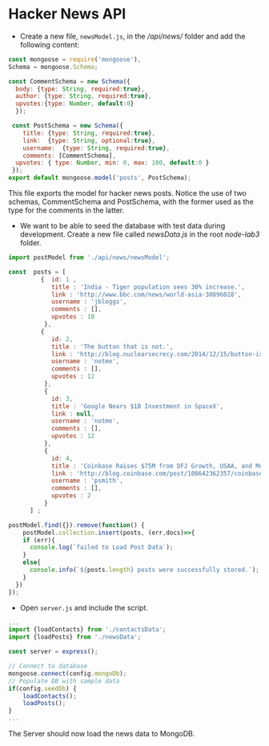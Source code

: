 # Hacker News API

+ Create a new file, ``newsModel.js``, in the */api/news/* folder and add the following content:

```javascript
const mongoose = require('mongoose'),
Schema = mongoose.Schema;

const CommentSchema = new Schema({
  body: {type: String, required:true},
  author: {type: String, required:true},
  upvotes:{type: Number, default:0}
  });

 const PostSchema = new Schema({
 	title: {type: String, required:true},
 	link:  {type: String, optional:true},
 	username:  {type: String, required:true},
 	comments: [CommentSchema],
  upvotes: { type: Number, min: 0, max: 100, default:0 }
 });
export default mongoose.model('posts', PostSchema);
```
This file exports the model for hacker news posts. Notice the use of two schemas, CommentSchema and PostSchema, with the former used as the type for the comments in the latter.
+ We want to be able to seed the database with test data during development. Create a new file called *newsData.js* in the root *node-lab3* folder.

```javascript
import postModel from './api/news/newsModel';

const  posts = [
         {  id: 1 ,
            title : 'India - Tiger population sees 30% increase.',
            link : 'http://www.bbc.com/news/world-asia-30896028',
            username : 'jbloggs',
            comments : [],
            upvotes : 10
          },
         {
            id: 2,
            title : 'The button that is not.',
            link : 'http://blog.nuclearsecrecy.com/2014/12/15/button-isnt/',
            username : 'notme',
            comments : [],
            upvotes : 12
          },
          {
            id: 3,
            title : 'Google Nears $1B Investment in SpaceX',
            link : null,
            username : 'notme',
            comments : [],
            upvotes : 12
          },
          {
            id: 4,
            title : 'Coinbase Raises $75M from DFJ Growth, USAA, and More',
            link : 'http://blog.coinbase.com/post/108642362357/coinbase-raises-75m-from-dfj-growth-usaa-nyse',
            username : 'psmith',  
            comments : [],
            upvotes : 2
          }
      ] ;

postModel.find({}).remove(function() {
    postModel.collection.insert(posts, (err,docs)=>{
    if (err){
      console.log(`failed to Load Post Data`);
    }
    else{
      console.info(`${posts.length} posts were successfully stored.`);
    }
  })
});
```

+ Open ``server.js`` and include the script.

```javascript
...
import {loadContacts} from './contactsData';
import {loadPosts} from './newsData';

const server = express();

// Connect to database
mongoose.connect(config.mongoDb);
// Populate DB with sample data
if(config.seedDb) {
	loadContacts();
	loadPosts();
}
...
```

The Server should now load the news data to MongoDB.
